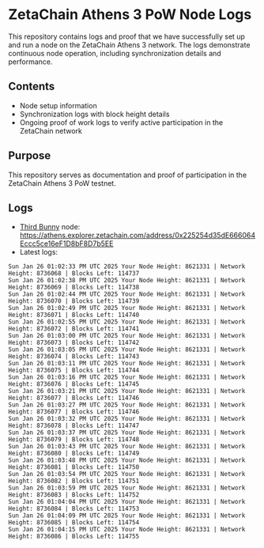 # ZetaChain Athens 3 PoW Node Logs
This repository contains logs and proof that we have successfully set up and run a node on the ZetaChain Athens 3 network. The logs demonstrate continuous node operation, including synchronization details and performance.

## Contents
- Node setup information
- Synchronization logs with block height details
- Ongoing proof of work logs to verify active participation in the ZetaChain network

## Purpose
This repository serves as documentation and proof of participation in the ZetaChain Athens 3 PoW testnet.

## Logs

- [Third Bunny](https://thirdbunny.xyz/) node: https://athens.explorer.zetachain.com/address/0x225254d35dE666064Eccc5ce16eF1D8bF8D7b5EE
- Latest logs:
```
Sun Jan 26 01:02:33 PM UTC 2025 Your Node Height: 8621331 | Network Height: 8736068 | Blocks Left: 114737
Sun Jan 26 01:02:38 PM UTC 2025 Your Node Height: 8621331 | Network Height: 8736069 | Blocks Left: 114738
Sun Jan 26 01:02:44 PM UTC 2025 Your Node Height: 8621331 | Network Height: 8736070 | Blocks Left: 114739
Sun Jan 26 01:02:49 PM UTC 2025 Your Node Height: 8621331 | Network Height: 8736071 | Blocks Left: 114740
Sun Jan 26 01:02:55 PM UTC 2025 Your Node Height: 8621331 | Network Height: 8736072 | Blocks Left: 114741
Sun Jan 26 01:03:00 PM UTC 2025 Your Node Height: 8621331 | Network Height: 8736073 | Blocks Left: 114742
Sun Jan 26 01:03:05 PM UTC 2025 Your Node Height: 8621331 | Network Height: 8736074 | Blocks Left: 114743
Sun Jan 26 01:03:11 PM UTC 2025 Your Node Height: 8621331 | Network Height: 8736075 | Blocks Left: 114744
Sun Jan 26 01:03:16 PM UTC 2025 Your Node Height: 8621331 | Network Height: 8736076 | Blocks Left: 114745
Sun Jan 26 01:03:21 PM UTC 2025 Your Node Height: 8621331 | Network Height: 8736077 | Blocks Left: 114746
Sun Jan 26 01:03:27 PM UTC 2025 Your Node Height: 8621331 | Network Height: 8736077 | Blocks Left: 114746
Sun Jan 26 01:03:32 PM UTC 2025 Your Node Height: 8621331 | Network Height: 8736078 | Blocks Left: 114747
Sun Jan 26 01:03:37 PM UTC 2025 Your Node Height: 8621331 | Network Height: 8736079 | Blocks Left: 114748
Sun Jan 26 01:03:43 PM UTC 2025 Your Node Height: 8621331 | Network Height: 8736080 | Blocks Left: 114749
Sun Jan 26 01:03:48 PM UTC 2025 Your Node Height: 8621331 | Network Height: 8736081 | Blocks Left: 114750
Sun Jan 26 01:03:54 PM UTC 2025 Your Node Height: 8621331 | Network Height: 8736082 | Blocks Left: 114751
Sun Jan 26 01:03:59 PM UTC 2025 Your Node Height: 8621331 | Network Height: 8736083 | Blocks Left: 114752
Sun Jan 26 01:04:04 PM UTC 2025 Your Node Height: 8621331 | Network Height: 8736084 | Blocks Left: 114753
Sun Jan 26 01:04:09 PM UTC 2025 Your Node Height: 8621331 | Network Height: 8736085 | Blocks Left: 114754
Sun Jan 26 01:04:15 PM UTC 2025 Your Node Height: 8621331 | Network Height: 8736086 | Blocks Left: 114755
```
